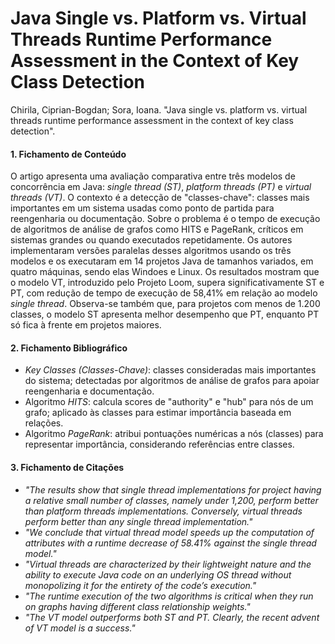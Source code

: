 # Java Single vs. Platform vs. Virtual Threads Runtime Performance Assessment in the Context of Key Class Detection
Chirila, Ciprian-Bogdan; Sora, Ioana. "Java single vs. platform vs. virtual threads runtime performance assessment in the context of key class detection".

#### 1. Fichamento de Conteúdo
O artigo apresenta uma avaliação comparativa entre três modelos de concorrência em Java: _single thread (ST)_, _platform threads (PT)_ e _virtual threads (VT)_. O contexto é a detecção de "classes-chave": classes mais importantes em um sistema usadas como ponto de partida para reengenharia ou documentação. Sobre o problema é o tempo de execução de algoritmos de análise de grafos como HITS e PageRank, críticos em sistemas grandes ou quando executados repetidamente. Os autores implementaram versões paralelas desses algoritmos usando os três modelos e os executaram em 14 projetos Java de tamanhos variados, em quatro máquinas, sendo elas Windoes e Linux. Os resultados mostram que o modelo VT, introduzido pelo Projeto Loom, supera significativamente ST e PT, com redução de tempo de execução de 58,41% em relação ao modelo _single thread_. Observa-se também que, para projetos com menos de 1.200 classes, o modelo ST apresenta melhor desempenho que PT, enquanto PT só fica à frente em projetos maiores.

#### 2. Fichamento Bibliográfico
* _Key Classes (Classes-Chave)_: classes consideradas mais importantes do sistema; detectadas por algoritmos de análise de grafos para apoiar reengenharia e documentação.
* Algoritmo _HITS_: calcula scores de "authority" e "hub" para nós de um grafo; aplicado às classes para estimar importância baseada em relações.
* Algoritmo _PageRank_: atribui pontuações numéricas a nós (classes) para representar importância, considerando referências entre classes.

#### 3. Fichamento de Citações
* _"The results show that single thread implementations for project having a relative small number of classes, namely under 1,200, perform better than platform threads implementations. Conversely, virtual threads perform better than any single thread implementation."_
* _"We conclude that virtual thread model speeds up the computation of attributes with a runtime decrease of 58.41% against the single thread model."_
* _"Virtual threads are characterized by their lightweight nature and the ability to execute Java code on an underlying OS thread without monopolizing it for the entirety of the code’s execution."_
* _"The runtime execution of the two algorithms is critical when they run on graphs having different class relationship weights."_
* _"The VT model outperforms both ST and PT. Clearly, the recent advent of VT model is a success."_

